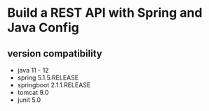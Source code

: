 # Build a REST API with Spring and Java Config

## version compatibility

- java 11 - 12
- spring 5.1.5.RELEASE
- springboot 2.1.1.RELEASE
- tomcat 9.0
- junit 5.0

